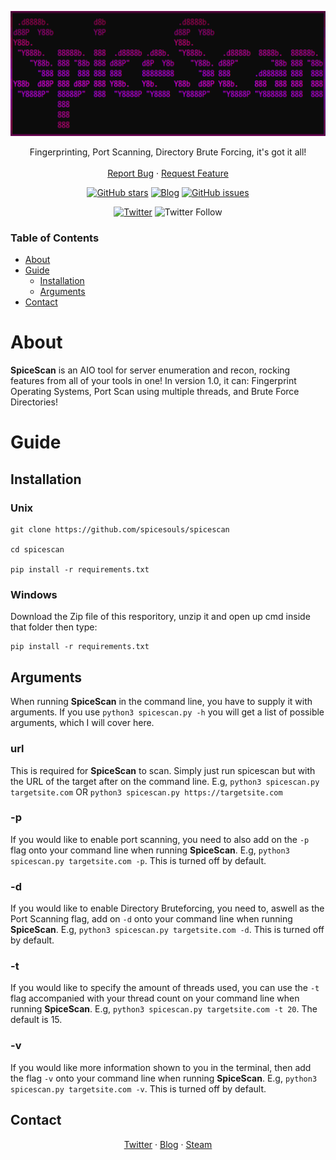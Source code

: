 <p align="center">
  <a href="https://github.com/spicesouls/spicescan">
    <img src="spicescan.png" alt="Logo" width="600" height="200">
  </a>

  <p align="center">
    Fingerprinting, Port Scanning, Directory Brute Forcing, it's got it all!
    <br />
    <br />
    <a href="https://github.com/spicesouls/spicescan/issues">Report Bug</a>
    ·
    <a href="https://github.com/spicesouls/spicescan/issues">Request Feature</a>
  </p>
</p>
</p>

<p align="center">
  <a href="https://github.com/spicesouls/spicescan/stargazers"><img alt="GitHub stars" src="https://img.shields.io/github/stars/spicesouls/spicescan?color=cyan"></a> <a href="https://beyondr00t.wordpress.com"><img alt="Blog" src="https://img.shields.io/badge/-Blog-cyan"></a> <a href="https://github.com/spicesouls/spicescan/issues"><img alt="GitHub issues" src="https://img.shields.io/github/issues/spicesouls/spicescan?color=cyan"></a>
</p>
<p align="center">
  <a href="https://twitter.com/intent/tweet?text=Wow:&url=https%3A%2F%2Fgithub.com%2Fspicesouls%2Fspicescan"><img alt="Twitter" src="https://img.shields.io/twitter/url?style=social&url=https://github.com/spicescan"></a> <img alt="Twitter Follow" src="https://img.shields.io/twitter/follow/SpicySoulsV?style=social">
</p> 


### Table of Contents
* [About](#about)
* [Guide](#guide)
  * [Installation](#installation)
  * [Arguments](#arguments)
* [Contact](#contact)

# About

**SpiceScan** is an AIO tool for server enumeration and recon, rocking features from all of your tools in one! In version 1.0, it can: Fingerprint Operating Systems, Port Scan using multiple threads, and Brute Force Directories!

# Guide

## Installation

### Unix

```
git clone https://github.com/spicesouls/spicescan

cd spicescan

pip install -r requirements.txt
```

### Windows

Download the Zip file of this resporitory, unzip it and open up cmd inside that folder then type:

```
pip install -r requirements.txt
```

## Arguments

When running **SpiceScan** in the command line, you have to supply it with arguments. If you use `python3 spicescan.py -h` you will get a list of possible arguments, which I will cover here.

### url

This is required for **SpiceScan** to scan. Simply just run spicescan but with the URL of the target after on the command line. E.g, `python3 spicescan.py targetsite.com` OR `python3 spicescan.py https://targetsite.com`

### -p

If you would like to enable port scanning, you need to also add on the `-p` flag onto your command line when running **SpiceScan**. E.g, `python3 spicescan.py targetsite.com -p`. This is turned off by default.

### -d

If you would like to enable Directory Bruteforcing, you need to, aswell as the Port Scanning flag, add on `-d` onto your command line when running **SpiceScan**. E.g, `python3 spicescan.py targetsite.com -d`. This is turned off by default.

### -t

If you would like to specify the amount of threads used, you can use the `-t` flag accompanied with your thread count on your command line when running **SpiceScan**. E.g, `python3 spicescan.py targetsite.com -t 20`. The default is 15.

### -v

If you would like more information shown to you in the terminal, then add the flag `-v` onto your command line when running **SpiceScan**. E.g, `python3 spicescan.py targetsite.com -v`. This is turned off by default.

## Contact

<p align="center">
  <a href="https://twitter.com/SpicysoulsV">Twitter</a>
  ·
  <a href="https://beyondr00t.wordpress.com">Blog</a>
  ·
  <a href="https://steamcommunity.com/id/SpiceSouls/">Steam</a>
</p>
